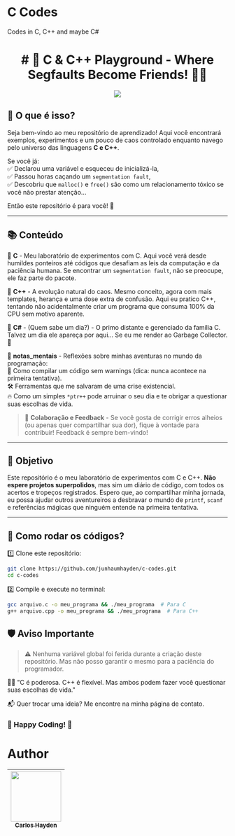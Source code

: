 
# C Codes
Codes in C, C++ and maybe C#



<h1 align="center"> # 🚀 C & C++ Playground - Where Segfaults Become Friends! 🤖💥  </h1>



<p align="center">
<img src="http://img.shields.io/static/v1?label=STATUS&message=EM%20DESENVOLVIMENTO&color=GREEN&style=for-the-badge"/>
</p>


## 🧐 O que é isso?  

Seja bem-vindo ao meu repositório de aprendizado! Aqui você encontrará exemplos, experimentos e um pouco de caos controlado enquanto navego pelo universo das linguagens **C e C++**.  

Se você já:  
✅ Declarou uma variável e esqueceu de inicializá-la,  
✅ Passou horas caçando um `segmentation fault`,  
✅ Descobriu que `malloc()` e `free()` são como um relacionamento tóxico se você não prestar atenção...  

Então este repositório é para você! 🚀  

---

## 📚 Conteúdo  

📝 **C** -   Meu laboratório de experimentos com C. Aqui você verá desde humildes ponteiros
             até códigos que desafiam as leis da computação e da paciência humana. 
             Se encontrar um `segmentation fault`, não se preocupe, ele faz parte do pacote.
 
🚀 **C++** - A evolução natural do caos. Mesmo conceito, agora com mais templates, 
             herança e uma dose extra de confusão. Aqui eu pratico C++, tentando não 
             acidentalmente criar um programa que consuma 100% da CPU sem motivo aparente.
 
💾 **C#** -  (Quem sabe um dia?) - O primo distante e gerenciado da família C.  
              Talvez um dia ele apareça por aqui... Se eu me render ao Garbage Collector. 🤖  
 
🧠 **notas_mentais** - Reflexões sobre minhas aventuras no mundo da programação:  
                📌 Como compilar um código sem warnings (dica: nunca acontece na primeira tentativa).  
                🛠️ Ferramentas que me salvaram de uma crise existencial.  
                🔥 Como um simples `*ptr++` pode arruinar o seu dia e te obrigar a questionar suas escolhas de vida.  

 

> 💬 **Colaboração e Feedback** - Se você gosta de corrigir erros alheios (ou apenas quer compartilhar sua dor), fique à vontade para contribuir! Feedback é sempre bem-vindo!  

---

## 🎯 Objetivo  

Este repositório é o meu laboratório de experimentos com C e C++. **Não espere projetos superpolidos**, mas sim um diário de código, com todos os acertos e tropeços registrados. Espero que, ao compartilhar minha jornada, eu possa ajudar outros aventureiros a desbravar o mundo de `printf`, `scanf` e referências mágicas que ninguém entende na primeira tentativa.  

---

## 🚀 Como rodar os códigos?  

1️⃣ Clone este repositório:  
```bash
git clone https://github.com/junhaumhayden/c-codes.git
cd c-codes
```
2️⃣ Compile e execute no terminal:
``` bash
gcc arquivo.c -o meu_programa && ./meu_programa  # Para C  
g++ arquivo.cpp -o meu_programa && ./meu_programa  # Para C++  
```

## 🛡️ Aviso Importante

> ⚠️ Nenhuma variável global foi ferida durante a criação deste repositório. Mas não posso garantir o mesmo para a paciência do programador.

👨‍💻 "C é poderosa. C++ é flexível. Mas ambos podem fazer você questionar suas escolhas de vida."

📬 Quer trocar uma ideia? Me encontre na minha página de contato.

### 🦾 Happy Coding! 🦾

# Author

| [<img src="https://avatars.githubusercontent.com/u/79289647?v=4" width=115><br><sub>Carlos Hayden</sub>](https://github.com/JunhaumHayden) |
| :---: |
